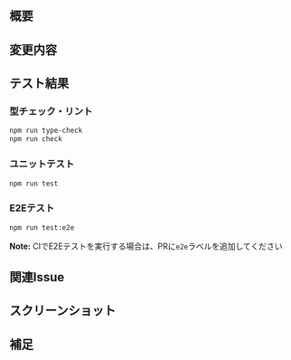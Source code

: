 ## 概要


## 変更内容
<!-- ブランチの全コミットから主な変更点を箇条書きで記載 -->


## テスト結果

### 型チェック・リント
<!-- 実行したコマンドと結果を記載 -->
```bash
npm run type-check
npm run check
```

### ユニットテスト
<!-- テストを追加/更新した場合は記載、不要なら削除 -->
```bash
npm run test
```

### E2Eテスト
<!-- E2Eテストを実施した場合は記載、不要なら削除 -->
```bash
npm run test:e2e
```

**Note:** CIでE2Eテストを実行する場合は、PRに`e2e`ラベルを追加してください

## 関連Issue
<!-- 該当するIssueがあれば記載、不要なら削除 -->


## スクリーンショット
<!-- UI変更がある場合のみ記載、不要なら削除 -->


## 補足
<!-- 不要なら削除 -->
